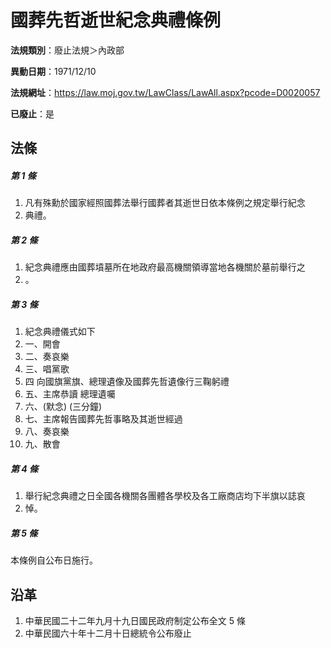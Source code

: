 # 國葬先哲逝世紀念典禮條例

**法規類別**：廢止法規＞內政部

**異動日期**：1971/12/10  

**法規網址**：https://law.moj.gov.tw/LawClass/LawAll.aspx?pcode=D0020057

**已廢止**：是



## 法條
##### 第 1 條
1. 凡有殊勳於國家經照國葬法舉行國葬者其逝世日依本條例之規定舉行紀念
1. 典禮。　

##### 第 2 條
1. 紀念典禮應由國葬墳墓所在地政府最高機關領導當地各機關於墓前舉行之
1. 。

##### 第 3 條
1. 紀念典禮儀式如下
1. 一、開會
1. 二、奏哀樂
1. 三、唱黨歌
1. 四  向國旗黨旗、總理遺像及國葬先哲遺像行三鞠躬禮
1. 五、主席恭讀  總理遺囑
1. 六、(默念) (三分鐘)
1. 七、主席報告國葬先哲事略及其逝世經過
1. 八、奏哀樂
1. 九、散會

##### 第 4 條
1. 舉行紀念典禮之日全國各機關各團體各學校及各工廠商店均下半旗以誌哀
1. 悼。

##### 第 5 條
本條例自公布日施行。

## 沿革
1. 中華民國二十二年九月十九日國民政府制定公布全文 5 條
1. 中華民國六十年十二月十日總統令公布廢止
